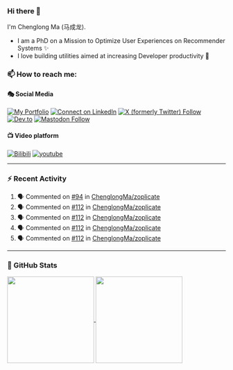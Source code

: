 ### Hi there 👋

I'm Chenglong Ma (马成龙). 

* I am a PhD on a Mission to Optimize User Experiences on Recommender Systems ✨
* I love building utilities aimed at increasing Developer productivity 💪 

### 📫 How to reach me:

#### 🎭 Social Media
[![My Portfolio](https://img.shields.io/badge/Visit_me_at-https://chenglongma.com-blue)](https://chenglongma.com)
[![Connect on LinkedIn](https://img.shields.io/badge/--linkedin?label=LinkedIn&logo=LinkedIn&style=social)](https://www.linkedin.com/in/machenglong/)
[![X (formerly Twitter) Follow](https://img.shields.io/twitter/follow/ChenglongM)](https://twitter.com/ChenglongM)
[![Dev.to](https://img.shields.io/badge/dev.to-0A0A0A?logo=devdotto&logoColor=white)](https://dev.to/chenglongma)
[![Mastodon Follow](https://img.shields.io/mastodon/follow/111725051309513061)](https://mastodon.social/@chenglongma)

#### 📺 Video platform
[![Bilibili](https://img.shields.io/badge/Bilibili-0A0A0A?logo=bilibili)](https://space.bilibili.com/3546378431105317)
[![youtube](https://img.shields.io/badge/YouTube-FF0000?logo=youtube&logoColor=white)](https://youtube.com/playlist?list=PLYRpHlp-9V_E5ZLhW1hbNaVjS5Zg6b6kQ&si=ezxUR7McUbZa4clT)

---

### :zap: Recent Activity

<!--START_SECTION:activity-->
1. 🗣 Commented on [#94](https://github.com/ChenglongMa/zoplicate/issues/94#issuecomment-2499569776) in [ChenglongMa/zoplicate](https://github.com/ChenglongMa/zoplicate)
2. 🗣 Commented on [#112](https://github.com/ChenglongMa/zoplicate/issues/112#issuecomment-2471684918) in [ChenglongMa/zoplicate](https://github.com/ChenglongMa/zoplicate)
3. 🗣 Commented on [#112](https://github.com/ChenglongMa/zoplicate/issues/112#issuecomment-2470716323) in [ChenglongMa/zoplicate](https://github.com/ChenglongMa/zoplicate)
4. 🗣 Commented on [#112](https://github.com/ChenglongMa/zoplicate/issues/112#issuecomment-2470709137) in [ChenglongMa/zoplicate](https://github.com/ChenglongMa/zoplicate)
5. 🗣 Commented on [#112](https://github.com/ChenglongMa/zoplicate/issues/112#issuecomment-2469221707) in [ChenglongMa/zoplicate](https://github.com/ChenglongMa/zoplicate)
<!--END_SECTION:activity-->

---

### 🌱 GitHub Stats

<a href="https://github.com/ChenglongMa#-github-stats">
  <img height=200 align="center" src="https://github-readme-stats.vercel.app/api?username=ChenglongMa" />
</a>
<a href="https://github.com/ChenglongMa#-github-stats">
  <img height=200 align="center" src="https://github-readme-stats.vercel.app/api/top-langs?username=ChenglongMa&layout=compact&langs_count=8&card_width=320" />
</a>


<!--
**ChenglongMa/ChenglongMa** is a ✨ _special_ ✨ repository because its `README.md` (this file) appears on your GitHub profile.

Here are some ideas to get you started:

- 🔭 I’m currently working on ...
- 🌱 I’m currently learning ...
- 👯 I’m looking to collaborate on ...
- 🤔 I’m looking for help with ...
- 💬 Ask me about ...
- 📫 How to reach me: ...
- 😄 Pronouns: ...
- ⚡ Fun fact: ...

![Chenglong's GitHub stats](https://github-readme-stats.vercel.app/api?username=ChenglongMa&show_icons=true&count_private=true)

---

![Top Langs](https://github-readme-stats.vercel.app/api/top-langs/?username=ChenglongMa)

---
-->
